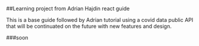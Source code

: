 ##Learning project from Adrian Hajdin react guide


This is a base guide followed by Adrian tutorial using a covid data public API that will be continuated on the future with new features and design.


###soon
